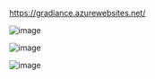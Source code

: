 https://gradiance.azurewebsites.net/

![image](https://github.com/Maxerns/Gradiance/assets/132019073/e7ed57ef-a48a-4cc9-95f3-32c140f56dc1)


![image](https://github.com/Maxerns/Gradiance/assets/132019073/c85dee2a-6efa-40f0-be0f-dc83ed699054)


![image](https://github.com/Maxerns/Gradiance/assets/132019073/81bec82f-42ab-423e-8cfc-1f07f319f692)

